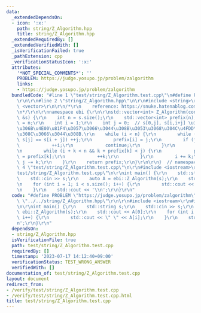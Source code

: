 ```yaml
---
data:
  _extendedDependsOn:
  - icon: ':x:'
    path: string/Z_Algorithm.hpp
    title: string/Z_Algorithm.hpp
  _extendedRequiredBy: []
  _extendedVerifiedWith: []
  _isVerificationFailed: true
  _pathExtension: cpp
  _verificationStatusIcon: ':x:'
  attributes:
    '*NOT_SPECIAL_COMMENTS*': ''
    PROBLEM: https://judge.yosupo.jp/problem/zalgorithm
    links:
    - https://judge.yosupo.jp/problem/zalgorithm
  bundledCode: "#line 1 \"test/string/Z_Algorithm.test.cpp\"\n#define PROBLEM \"https://judge.yosupo.jp/problem/zalgorithm\"\
    \r\n\r\n#line 2 \"string/Z_Algorithm.hpp\"\n\r\n#include <string>\r\n#include\
    \ <vector>\r\n\r\n/*\r\n    reference: https://snuke.hatenablog.com/entry/2014/12/03/214243\r\
    \n*/\r\n\r\nnamespace ebi {\r\n\r\nstd::vector<int> Z_Algorithm(const std::string\
    \ &s) {\r\n    int n = s.size();\r\n    std::vector<int> prefix(n);\r\n    prefix[0]\
    \ = n;\r\n    int i = 1;\r\n    int j = 0;  // s[0,j], s[i,i+j] \u304C\u3059\u3067\
    \u306B\u4E00\u81F4\u3057\u3066\u3044\u308B\u3053\u3068\u304C\u4FDD\u8A3C\u3055\
    \u308C\u3066\u3044\u308B.\r\n    while (i < n) {\r\n        while (i + j < n &&\
    \ s[j] == s[i + j]) ++j;\r\n        prefix[i] = j;\r\n        if (j == 0) {\r\n\
    \            ++i;\r\n            continue;\r\n        }\r\n        int k = 1;\r\
    \n        while (i + k < n && k + prefix[k] < j) {\r\n            prefix[i + k]\
    \ = prefix[k];\r\n            ++k;\r\n        }\r\n        i += k;\r\n       \
    \ j -= k;\r\n    }\r\n    return prefix;\r\n}\r\n\r\n}  // namespace ebi\n#line\
    \ 4 \"test/string/Z_Algorithm.test.cpp\"\n\r\n#include <iostream>\r\n#line 7 \"\
    test/string/Z_Algorithm.test.cpp\"\n\r\nint main() {\r\n    std::string s;\r\n\
    \    std::cin >> s;\r\n    auto A = ebi::Z_Algorithm(s);\r\n    std::cout << A[0];\r\
    \n    for (int i = 1; i < s.size(); i++) {\r\n        std::cout << \" \" << A[i];\r\
    \n    }\r\n    std::cout << '\\n';\r\n}\r\n"
  code: "#define PROBLEM \"https://judge.yosupo.jp/problem/zalgorithm\"\r\n\r\n#include\
    \ \"../../string/Z_Algorithm.hpp\"\r\n\r\n#include <iostream>\r\n#include <vector>\r\
    \n\r\nint main() {\r\n    std::string s;\r\n    std::cin >> s;\r\n    auto A =\
    \ ebi::Z_Algorithm(s);\r\n    std::cout << A[0];\r\n    for (int i = 1; i < s.size();\
    \ i++) {\r\n        std::cout << \" \" << A[i];\r\n    }\r\n    std::cout << '\\\
    n';\r\n}\r\n"
  dependsOn:
  - string/Z_Algorithm.hpp
  isVerificationFile: true
  path: test/string/Z_Algorithm.test.cpp
  requiredBy: []
  timestamp: '2023-07-17 14:12:40+09:00'
  verificationStatus: TEST_WRONG_ANSWER
  verifiedWith: []
documentation_of: test/string/Z_Algorithm.test.cpp
layout: document
redirect_from:
- /verify/test/string/Z_Algorithm.test.cpp
- /verify/test/string/Z_Algorithm.test.cpp.html
title: test/string/Z_Algorithm.test.cpp
---
```

